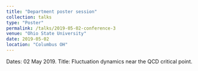 ```yaml
---
title: "Department poster session"
collection: talks
type: "Poster"
permalink: /talks/2019-05-02-conference-3
venue: "Ohio State University"
date: 2019-05-02
location: "Columbus OH"
---
```


Dates: 02 May 2019.
Title: Fluctuation dynamics near the QCD critical point.
